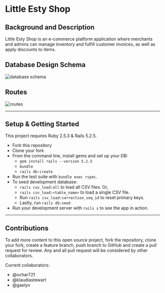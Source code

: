 # Little Esty Shop

## Background and Description

Little Esty Shop is an e-commerce platform application where merchants and admins can manage inventory and fulfill customer invoices, as well as apply discounts to items. 

## Database Design Schema
![database schema](https://i.ibb.co/VTSwJZ7/Screen-Shot-2021-04-27-at-9-30-32-PM.png)

## Routes 
![routes](https://i.ibb.co/87Q0g2y/routes.png)

---

## Setup & Getting Started

This project requires Ruby 2.5.3 & Rails 5.2.5.

* Fork this repository
* Clone your fork
* From the command line, install gems and set up your DB:
    * `gem install rails --version 5.2.5`
    * `bundle`
    * `rails db:create`
* Run the test suite with `bundle exec rspec`.
* To seed development database:
    * `rails csv_load:all` to load all CSV files. Or,
    * `rails csv_load:<table_name>` to load a single CSV file.
    * Run `rails csv_load:correction_seq_id` to reset primary keys.
    * Lastly, run `rails db:seed`
* Run your development server with `rails s` to see the app in action.

---

## Contributions

To add more content to this open source project, fork the repository, clone your fork, create a feature branch, push branch to GitHub and create a pull request for review. Any and all pull request will be considered by other collaborators.

Current collaborators:
  * @ochar721
  * @klaudiastewart
  * @gaelyn
